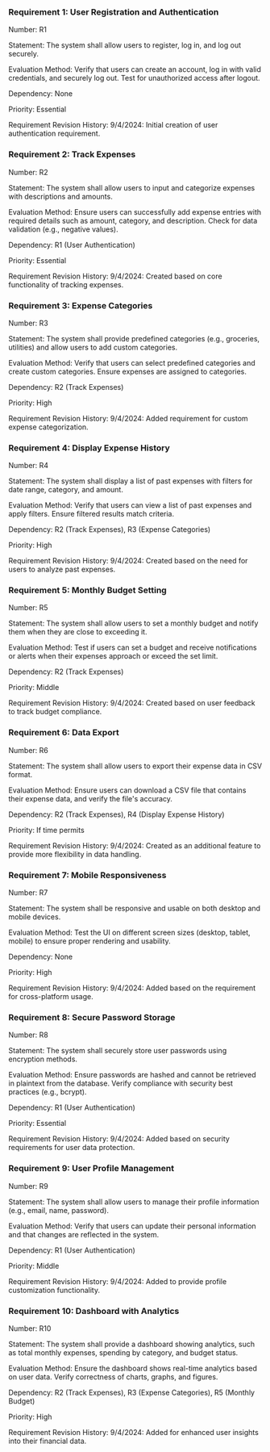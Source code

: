 

### Requirement 1: User Registration and Authentication
Number: R1

Statement: The system shall allow users to register, log in, and log out securely.

Evaluation Method: Verify that users can create an account, log in with valid credentials, and securely log out. Test for unauthorized access after logout.

Dependency: None

Priority: Essential

Requirement Revision History: 9/4/2024: Initial creation of user authentication requirement.


### Requirement 2: Track Expenses
Number: R2

Statement: The system shall allow users to input and categorize expenses with descriptions and amounts.

Evaluation Method: Ensure users can successfully add expense entries with required details such as amount, category, and description. Check for data validation (e.g., negative values).

Dependency: R1 (User Authentication)

Priority: Essential

Requirement Revision History: 9/4/2024: Created based on core functionality of tracking expenses.



### Requirement 3: Expense Categories
Number: R3

Statement: The system shall provide predefined categories (e.g., groceries, utilities) and allow users to add custom categories.

Evaluation Method: Verify that users can select predefined categories and create custom categories. Ensure expenses are assigned to categories.

Dependency: R2 (Track Expenses)

Priority: High

Requirement Revision History: 9/4/2024: Added requirement for custom expense categorization.


### Requirement 4: Display Expense History
Number: R4

Statement: The system shall display a list of past expenses with filters for date range, category, and amount.

Evaluation Method: Verify that users can view a list of past expenses and apply filters. Ensure filtered results match criteria.

Dependency: R2 (Track Expenses), R3 (Expense Categories)

Priority: High

Requirement Revision History: 9/4/2024: Created based on the need for users to analyze past expenses.


### Requirement 5: Monthly Budget Setting
Number: R5

Statement: The system shall allow users to set a monthly budget and notify them when they are close to exceeding it.

Evaluation Method: Test if users can set a budget and receive notifications or alerts when their expenses approach or exceed the set limit.

Dependency: R2 (Track Expenses)

Priority: Middle

Requirement Revision History: 9/4/2024: Created based on user feedback to track budget compliance.


### Requirement 6: Data Export
Number: R6

Statement: The system shall allow users to export their expense data in CSV format.

Evaluation Method: Ensure users can download a CSV file that contains their expense data, and verify the file's accuracy.

Dependency: R2 (Track Expenses), R4 (Display Expense History)

Priority: If time permits

Requirement Revision History: 9/4/2024: Created as an additional feature to provide more flexibility in data handling.


### Requirement 7: Mobile Responsiveness
Number: R7

Statement: The system shall be responsive and usable on both desktop and mobile devices.

Evaluation Method: Test the UI on different screen sizes (desktop, tablet, mobile) to ensure proper rendering and usability.

Dependency: None

Priority: High

Requirement Revision History: 9/4/2024: Added based on the requirement for cross-platform usage.


### Requirement 8: Secure Password Storage
Number: R8

Statement: The system shall securely store user passwords using encryption methods.

Evaluation Method: Ensure passwords are hashed and cannot be retrieved in plaintext from the database. Verify compliance with security best practices (e.g., bcrypt).

Dependency: R1 (User Authentication)

Priority: Essential

Requirement Revision History: 9/4/2024: Added based on security requirements for user data protection.


### Requirement 9: User Profile Management
Number: R9

Statement: The system shall allow users to manage their profile information (e.g., email, name, password).

Evaluation Method: Verify that users can update their personal information and that changes are reflected in the system.

Dependency: R1 (User Authentication)

Priority: Middle

Requirement Revision History: 9/4/2024: Added to provide profile customization functionality.


### Requirement 10: Dashboard with Analytics
Number: R10

Statement: The system shall provide a dashboard showing analytics, such as total monthly expenses, spending by category, and budget status.

Evaluation Method: Ensure the dashboard shows real-time analytics based on user data. Verify correctness of charts, graphs, and figures.

Dependency: R2 (Track Expenses), R3 (Expense Categories), R5 (Monthly Budget)

Priority: High

Requirement Revision History: 9/4/2024: Added for enhanced user insights into their financial data.